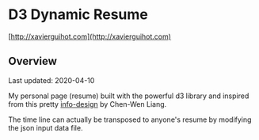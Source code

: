 
# D3 Dynamic Resume

[http://xavierguihot.com](http://xavierguihot.com)

## Overview

Last updated: 2020-04-10

My personal page (resume) built with the powerful d3 library and inspired from
this pretty [info-design](https://www.behance.net/gallery/7990211/Infographic-Design)
by Chen-Wen Liang.

The time line can actually be transposed to anyone's resume by modifying the
json input data file.
